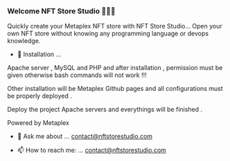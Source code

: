 ### Welcome NFT Store Studio 👋👋👋 


Quickly create your Metaplex NFT store with NFT Store Studio...
Open your own NFT store without knowing any programming language or devops knowledge.

- 🔭 Installation ...

Apache server , MySQL and PHP and after installation , permission must be given otherwise bash commands will not work !!!

Other installation will be Metaplex Github pages and all configurations must be properly deployed .

Deploy the project Apache servers and everythings will be finished .

Powered by Metaplex
<!--
- 🌱 I’m currently learning ...
- 👯 I’m looking to collaborate on ...
- 🤔 I’m looking for help with ...
- 😄 Pronouns: ...
- ⚡ Fun fact: ... 
-->

- 💬 Ask me about ...
contact@nftstorestudio.com

- 📫 How to reach me: ...
contact@nftstorestudio.com


